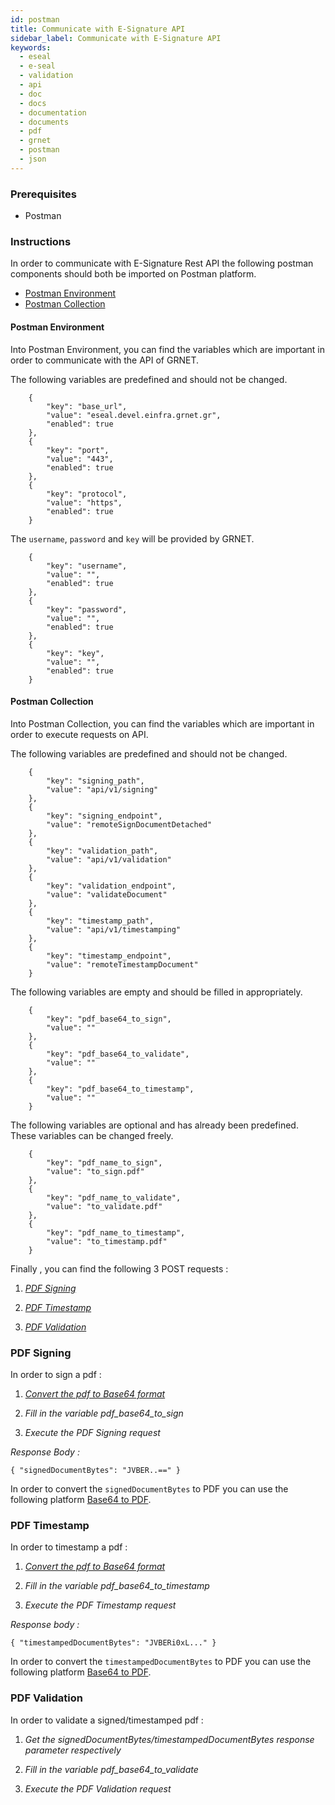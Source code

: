 ```yaml
---
id: postman
title: Communicate with E-Signature API
sidebar_label: Communicate with E-Signature API
keywords:
  - eseal
  - e-seal
  - validation
  - api
  - doc
  - docs
  - documentation
  - documents
  - pdf
  - grnet
  - postman
  - json
---
```



### Prerequisites

- Postman

### Instructions

In order to communicate with E-Signature Rest API the following postman components should both be imported on Postman platform.

- <a target="_blank" href="/assets/eseal_environment.postman_environment.json">Postman Environment</a>
- <a target="_blank" href="/assets/e_signature_rest_api.postman_collection.json">Postman Collection</a>


#### Postman Environment

Into Postman Environment, you can find the variables which are important in order to communicate with the API of GRNET.

The following variables are predefined and should not be changed.

		{
			"key": "base_url",
			"value": "eseal.devel.einfra.grnet.gr",
			"enabled": true
		},
		{
			"key": "port",
			"value": "443",
			"enabled": true
		},
		{
			"key": "protocol",
			"value": "https",
			"enabled": true
		}


The `username`, `password` and `key` will be provided by GRNET.

		{
			"key": "username",
			"value": "",
			"enabled": true
		},
		{
			"key": "password",
			"value": "",
			"enabled": true
		},
		{
			"key": "key",
			"value": "",
			"enabled": true
		}

#### Postman Collection

Into Postman Collection, you can find the variables which are important in order to execute requests on API.

The following variables are predefined and should not be changed.

		{
			"key": "signing_path",
			"value": "api/v1/signing"
		},
		{
			"key": "signing_endpoint",
			"value": "remoteSignDocumentDetached"
		},
		{
			"key": "validation_path",
			"value": "api/v1/validation"
		},
		{
			"key": "validation_endpoint",
			"value": "validateDocument"
		},
		{
			"key": "timestamp_path",
			"value": "api/v1/timestamping"
		},
		{
			"key": "timestamp_endpoint",
			"value": "remoteTimestampDocument"
		}

The following variables are empty and should be filled in appropriately.

		{
			"key": "pdf_base64_to_sign",
			"value": ""
		},
		{
			"key": "pdf_base64_to_validate",
			"value": ""
		},
		{
			"key": "pdf_base64_to_timestamp",
			"value": ""
		}

The following variables are optional and has already been predefined. These variables can be changed freely.

		{
			"key": "pdf_name_to_sign",
			"value": "to_sign.pdf"
		},
		{
			"key": "pdf_name_to_validate",
			"value": "to_validate.pdf"
		},
		{
			"key": "pdf_name_to_timestamp",
			"value": "to_timestamp.pdf"
		}

Finally , you can find the following 3 POST requests : 

1. [_PDF Signing_](signing.md#post---sign-a-pdf-document-detached)

2. [_PDF Timestamp_](timestamp.md)

3. [_PDF Validation_](validation.md)



### PDF Signing

In order to sign a pdf :

1. [_Convert the pdf to Base64 format_](https://base64.guru/converter/encode/pdf)

2. _Fill in the variable pdf_base64_to_sign_

3. _Execute the PDF Signing request_

*Response Body :* 

`{
"signedDocumentBytes": "JVBER..=="
}`

In order to convert the `signedDocumentBytes` to PDF you can use the following platform [Base64 to PDF](https://base64.guru/converter/decode/pdf).



### PDF Timestamp

In order to timestamp a pdf :

1. [_Convert the pdf to Base64 format_](https://base64.guru/converter/encode/pdf)

2. _Fill in the variable pdf_base64_to_timestamp_

3. _Execute the PDF Timestamp request_

*Response body :*

`{
"timestampedDocumentBytes": "JVBERi0xL..."
}`

In order to convert the `timestampedDocumentBytes` to PDF you can use the following platform [Base64 to PDF](https://base64.guru/converter/decode/pdf).

### PDF Validation

In order to validate a signed/timestamped pdf :

1) _Get the signedDocumentBytes/timestampedDocumentBytes response parameter respectively_

2) _Fill in the variable pdf_base64_to_validate_

3) _Execute the PDF Validation request_
















